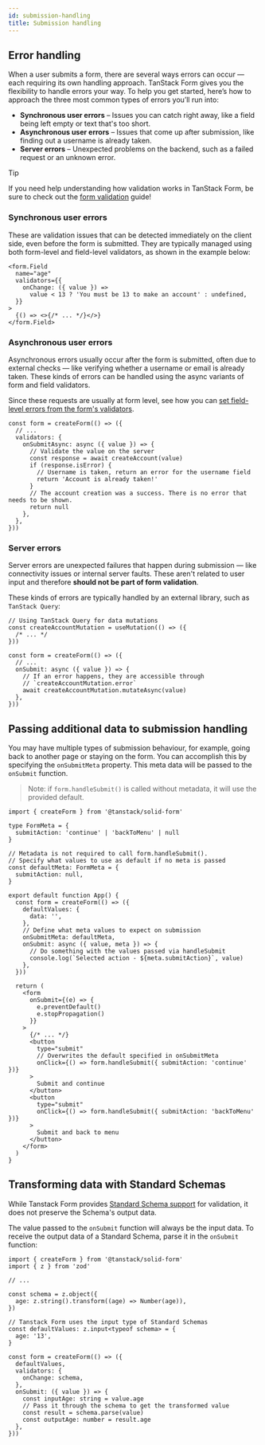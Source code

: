 ```yaml
---
id: submission-handling
title: Submission handling
---
```


## Error handling

When a user submits a form, there are several ways errors can occur — each requiring its own handling approach. TanStack Form gives you the flexibility to handle errors your way. To help you get started, here’s how to approach the three most common types of errors you’ll run into:

- **Synchronous user errors** – Issues you can catch right away, like a field being left empty or text that's too short.
- **Asynchronous user errors** – Issues that come up after submission, like finding out a username is already taken.
- **Server errors** – Unexpected problems on the backend, such as a failed request or an unknown error.

> [!TIP]
> If you need help understanding how validation works in TanStack Form, be sure to check out the [form validation](../validation.md) guide!

### Synchronous user errors

These are validation issues that can be detected immediately on the client side, even before the form is submitted. They are typically managed using both form-level and field-level validators, as shown in the example below:

```tsx
<form.Field
  name="age"
  validators={{
    onChange: ({ value }) =>
      value < 13 ? 'You must be 13 to make an account' : undefined,
  }}
>
  {() => <>{/* ... */}</>}
</form.Field>
```

### Asynchronous user errors

Asynchronous errors usually occur after the form is submitted, often due to external checks — like verifying whether a username or email is already taken. These kinds of errors can be handled using the async variants of form and field validators.

Since these requests are usually at form level, see how you can [set field-level errors from the form's validators](../validation.md).

```tsx
const form = createForm(() => ({
  // ...
  validators: {
    onSubmitAsync: async ({ value }) => {
      // Validate the value on the server
      const response = await createAccount(value)
      if (response.isError) {
        // Username is taken, return an error for the username field
        return 'Account is already taken!'
      }
      // The account creation was a success. There is no error that needs to be shown.
      return null
    },
  },
}))
```

### Server errors

Server errors are unexpected failures that happen during submission — like connectivity issues or internal server faults. These aren't related to user input and therefore **should not be part of form validation**.

These kinds of errors are typically handled by an external library, such as `TanStack Query`:

```tsx
// Using TanStack Query for data mutations
const createAccountMutation = useMutation(() => ({
  /* ... */
}))

const form = createForm(() => ({
  // ...
  onSubmit: async ({ value }) => {
    // If an error happens, they are accessible through
    // `createAccountMutation.error`
    await createAccountMutation.mutateAsync(value)
  },
}))
```

## Passing additional data to submission handling

You may have multiple types of submission behaviour, for example, going back to another page or staying on the form.
You can accomplish this by specifying the `onSubmitMeta` property. This meta data will be passed to the `onSubmit` function.

> Note: if `form.handleSubmit()` is called without metadata, it will use the provided default.

```tsx
import { createForm } from '@tanstack/solid-form'

type FormMeta = {
  submitAction: 'continue' | 'backToMenu' | null
}

// Metadata is not required to call form.handleSubmit().
// Specify what values to use as default if no meta is passed
const defaultMeta: FormMeta = {
  submitAction: null,
}

export default function App() {
  const form = createForm(() => ({
    defaultValues: {
      data: '',
    },
    // Define what meta values to expect on submission
    onSubmitMeta: defaultMeta,
    onSubmit: async ({ value, meta }) => {
      // Do something with the values passed via handleSubmit
      console.log(`Selected action - ${meta.submitAction}`, value)
    },
  }))

  return (
    <form
      onSubmit={(e) => {
        e.preventDefault()
        e.stopPropagation()
      }}
    >
      {/* ... */}
      <button
        type="submit"
        // Overwrites the default specified in onSubmitMeta
        onClick={() => form.handleSubmit({ submitAction: 'continue' })}
      >
        Submit and continue
      </button>
      <button
        type="submit"
        onClick={() => form.handleSubmit({ submitAction: 'backToMenu' })}
      >
        Submit and back to menu
      </button>
    </form>
  )
}
```

## Transforming data with Standard Schemas

While Tanstack Form provides [Standard Schema support](../validation.md) for validation, it does not preserve the Schema's output data.

The value passed to the `onSubmit` function will always be the input data. To receive the output data of a Standard Schema, parse it in the `onSubmit` function:

```tsx
import { createForm } from '@tanstack/solid-form'
import { z } from 'zod'

// ...

const schema = z.object({
  age: z.string().transform((age) => Number(age)),
})

// Tanstack Form uses the input type of Standard Schemas
const defaultValues: z.input<typeof schema> = {
  age: '13',
}

const form = createForm(() => ({
  defaultValues,
  validators: {
    onChange: schema,
  },
  onSubmit: ({ value }) => {
    const inputAge: string = value.age
    // Pass it through the schema to get the transformed value
    const result = schema.parse(value)
    const outputAge: number = result.age
  },
}))
```
